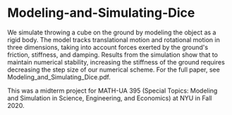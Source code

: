# Modeling-and-Simulating-Dice
We simulate throwing a cube on the ground by modeling the object as a rigid body. The model tracks translational motion and rotational motion in three dimensions, taking into account forces exerted by the ground's friction, stiffness, and damping. Results from the simulation show that to maintain numerical stability, increasing the stiffness of the ground requires decreasing the step size of our numerical scheme. For the full paper, see Modeling_and_Simulating_Dice.pdf.

This was a midterm project for MATH-UA 395 (Special Topics: Modeling and Simulation in Science, Engineering, and Economics) at NYU in Fall 2020. 
